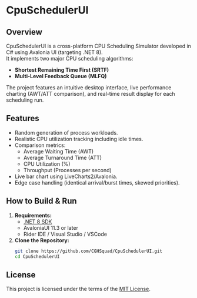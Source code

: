 # CpuSchedulerUI

## Overview
CpuSchedulerUI is a cross-platform CPU Scheduling Simulator developed in C# using Avalonia UI (targeting .NET 8).  
It implements two major CPU scheduling algorithms:  
- **Shortest Remaining Time First (SRTF)**
- **Multi-Level Feedback Queue (MLFQ)**

The project features an intuitive desktop interface, live performance charting (AWT/ATT comparison), and real-time result display for each scheduling run.

## Features
- Random generation of process workloads.
- Realistic CPU utilization tracking including idle times.
- Comparison metrics:  
  - Average Waiting Time (AWT)
  - Average Turnaround Time (ATT)
  - CPU Utilization (%)
  - Throughput (Processes per second)
- Live bar chart using LiveCharts2/Avalonia.
- Edge case handling (identical arrival/burst times, skewed priorities).

## How to Build & Run
1. **Requirements:**
   - [.NET 8 SDK](https://dotnet.microsoft.com/en-us/download/dotnet/8.0)
   - AvaloniaUI 11.3 or later
   - Rider IDE / Visual Studio / VSCode
2. **Clone the Repository:**
   ```bash
   git clone https://github.com/CGHSquad/CpuSchedulerUI.git
   cd CpuSchedulerUI
## License

This project is licensed under the terms of the [MIT License](https://choosealicense.com/licenses/mit/).
